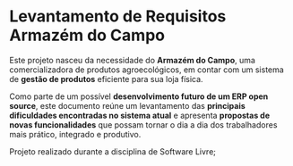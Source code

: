 # Levantamento de Requisitos Armazém do Campo

Este projeto nasceu da necessidade do **Armazém do Campo**, uma comercializadora de produtos agroecológicos, em contar com um sistema de **gestão de produtos** eficiente para sua loja física.

Como parte de um possível **desenvolvimento futuro de um ERP open source**, este documento reúne um levantamento das **principais dificuldades encontradas no sistema atual** e apresenta **propostas de novas funcionalidades** que possam tornar o dia a dia dos trabalhadores mais prático, integrado e produtivo.


Projeto realizado durante a disciplina de Software Livre;
